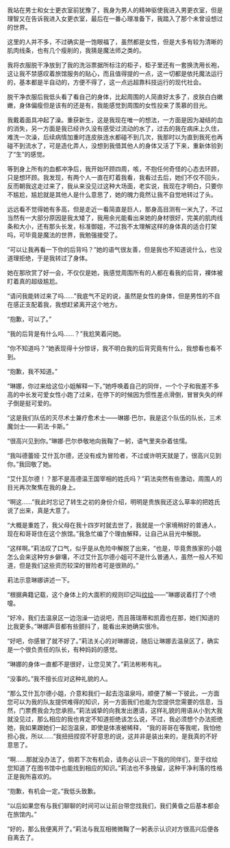 我站在男士和女士更衣室前犹豫了，我身为男人的精神驱使我进入男更衣室，但是理智又在告诉我进入女更衣室，最后在一番心理准备下，我踏入了那个未曾设想过的世界。

这里的人并不多，不过确实是一饱眼福了，虽然都是女性，但是大多有较为清晰的肌肉线条，也有几个瘦削的，我猜是魔法师之类的。

我将衣服脱干净放到了我的洗浴票据所标注的柜子，柜子里还有一套换洗用长袍，这让我不禁感叹着旅馆服务的贴心，而且值得提的一点，这一切都是依托魔法运行的，基本都是半自动的，方便不得了，这一点远超靠科技运行的现代社会。

脱干净衣服后我低头看了看自己的身体，比起周围的人简直好太多了，皮肤白白嫩嫩，身体偏瘦但是该有的还是有，我能感觉到周围的女性投来了羡慕的目光。

我戴着面具冲起了澡。重获新生，这是我现在唯一的想法，一方面是因为凝结的血的消失，另一方面是我已经许久没有感受过流动的水了，过去的我在病床上久住，难洗一次澡，后续病情加重时连皮肤连水都碰不到几次，我那时以为直到我死也再碰不到流水了，可是造化弄人，没想到我借其他人的身体又活了下来，重新体验到了“生”的感觉。

等到身上所有的血都冲净后，我开始环顾四周，咳，不抱任何奇怪的心态去环顾，只是想环顾。我发现，有两个人一直在盯着我看，我看过去后，她们不仅不回头，反而朝我这走过来了，我从来没见过这种大场面，老实说，我现在才明白，只要你不尴尬，尴尬就是其他人是什么意思了，她的魄力竟然让我不自觉地转过了头。

远远看不觉得她有多高，但是走近一看简直是巨人，那身高目测有一米九了，不过当然有一大部分原因是我太矮了，我用余光能看出来她的身材很好，完美的肌肉线条和大小，还有那头长发，标准御姐，不过我不太理解这样的身体真的适合打架吗，可毕竟是魔法的世界，我勉强接受了。

“可以让我再看一下你的后背吗？”她的语气很友善，但是我也不知道说什么，也没道理拒绝，于是我转过了身体。

她在那欣赏了好一会，不仅仅是她，我感觉周围所有的人都在看我的后背，裸体被盯着真的超级尴尬。

“请问我能转过来了吗……”我底气不足的说，虽然是女性的身体，但是男性的不自在感正支配着我，我想赶紧离开这个地方。

“抱歉，可以了。”

“我的后背是有什么吗……？”我尬笑着问她。

“你不知道吗？”她表现得十分惊讶，我不明白我的后背究竟有什么，我想看也看不到。

“抱歉，我不知道。”

“琳娜，你过来给这位小姐解释一下。”她呼唤着自己的同伴，一个个子和我差不多高的中长发可爱女性小跑了过来，在停下的时候因为惯性差点滑倒，冒冒失失的样子倒是挺可爱的。

“这是我们队伍的灭尽术士兼疗愈术士——琳娜·巴尔，我是这个队伍的队长，三术魔剑士——莉法·卡斯。”

“很高兴见到你。”琳娜·巴尔恭敬地向我鞠了一躬，语气里夹杂着怯懦。

“我叫德蕾娅·艾什瓦尔德，还没有成为冒险者，不过或许明天就是了，很高兴见到你。”我回敬了她。

“艾什瓦尔德！？那不是高德温王国宰相的姓氏吗？”莉法突然有些激动，周围人的目光再次聚焦在我的身上。

“啊这……”我此时忘记了转生之初的身份介绍，明明是贵族我还这么草率的把姓氏说了出来，真是大意了。

“大概是重姓了，我父母在我十四岁时就去世了，我就是一个家境稍好的普通人，现在和哥哥住在这个旅馆。”我急忙编了个理由解释，让自己从目光中解脱。

“这样啊。”莉法叹了口气，似乎是从危险中解脱了出来，“也是，毕竟贵族家的小姐怎么会来这种穷乡僻壤，不过艾什瓦尔德小姐可不是什么普通人，虽然一般人不知道，但是我们这些资历较深的冒险者可是很熟的。”

莉法示意琳娜讲述一下。

“根据典籍记载，这个身体上的大面积的规则印记叫[纹绘](https://www.deleir.cn/#/1-TE/4-%E8%AF%B8%E4%BA%8B%E5%8D%B7/4-%E6%80%BB%E8%A7%88?id=%e7%ba%b9%e7%bb%98)——”琳娜说着打了个喷嚏。

“好冷，我们去温泉区一边泡澡一边说吧，而且薇瑞蒂和凯霞也在那，她们知道的比我更多。”琳娜声音都有些颤抖了，能看出来她确实很冷。

“好吧，你感冒了就不好了。”莉法关心的对琳娜说，随后让琳娜去温泉区了，确实是一个很负责任的队长，有种妈妈的感觉。

“琳娜的身体一直都不是很好，让您见笑了。”莉法彬彬有礼。

“没事的。”我不擅长应对这种礼貌的人。

“那么艾什瓦尔德小姐，介意和我们一起去泡温泉吗，顺便了解一下彼此，一方面您可以为我的队友提供难得的知识，另一方面我们也能为您提供您需要的信息，当然，门票费我会为您承担。”莉法诚挚的向我发出邀请，这样礼貌的用语从小到大我就没见过，那么相应的我也肯定不知道拒绝该怎么说，不过，我必须想个办法拒绝她，我如果跟她们一起泡温泉，即使是体液被稀释，
“我的哥哥在等我呢，我怕他担心我，所以……”我扭扭捏捏不好意思的说，这并非是装出来的，是我真的不好意思了。

“啊……那就没办法了，倘若下次有机会，请务必认识一下我的同伴们，至于纹绘您知道了在图书馆中也能找到相应的知识。”莉法也不多挽留，这种干净利落的性格正是我所喜欢的。

“抱歉，有机会一定。”我低头致歉。

“以后如果您有与我们聊聊的时间可以让前台带您找我们，我们黄昏之后基本都会在旅馆内。”

“好的，那么我便离开了。”莉法与我互相微微鞠了一躬表示认识对方很高兴后便各自离去了。



